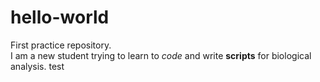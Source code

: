# hello-world
First practice repository.   
  I am a new student trying to learn to _code_ and write **scripts** for biological analysis.
  test
